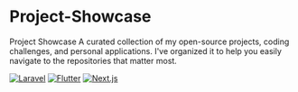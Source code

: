 # Project-Showcase
Project Showcase A curated collection of my open-source projects, coding challenges, and personal applications. I've organized it to help you easily navigate to the repositories that matter most.

[![Laravel](https://img.shields.io/badge/-Laravel-red?logo=laravel&logoColor=white&style=flat)](https://github.com/lypsisrudiansyah/Project-Showcase/blob/main/Laravel.md)
[![Flutter](https://img.shields.io/badge/-Flutter-blue?logo=flutter&logoColor=white&style=flat)](https://google.com)
[![Next.js](https://img.shields.io/badge/-Next.js-black?logo=next.js&logoColor=white&style=flat)](https://github.com/lypsisrudiansyah/Project-Showcase/blob/main/Next.js.md)

